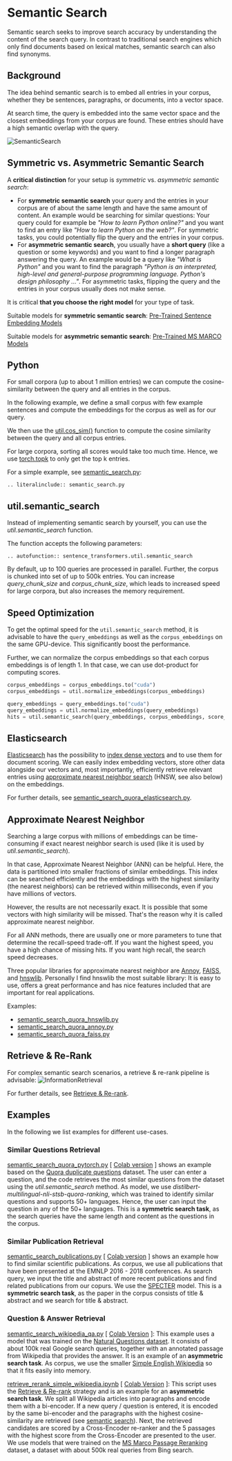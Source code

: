 # Semantic Search
Semantic search seeks to improve search accuracy by understanding the content of the search query. In contrast to traditional search engines which only find documents based on lexical matches, semantic search can also find synonyms.


## Background
The idea behind semantic search is to embed all entries in your corpus, whether they be sentences, paragraphs, or documents, into a vector space. 

At search time, the query is embedded into the same vector space and the closest embeddings from your corpus are found. These entries should have a high semantic overlap with the query.

![SemanticSearch](https://raw.githubusercontent.com/UKPLab/sentence-transformers/master/docs/img/SemanticSearch.png) 


## Symmetric vs. Asymmetric Semantic Search

A **critical distinction** for your setup is *symmetric* vs. *asymmetric semantic search*:
- For **symmetric semantic search** your query and the entries in your corpus are of about the same length and have the same amount of content. An example would be searching for similar questions: Your query could for example be *"How to learn Python online?"* and you want to find an entry like *"How to learn Python on the web?"*. For symmetric tasks, you could potentially flip the query and the entries in your corpus.
- For **asymmetric semantic search**, you usually have a **short query** (like a question or some keywords) and you want to find a longer paragraph answering the query. An example would be a query like *"What is Python"* and you want to find the paragraph *"Python is an interpreted, high-level and general-purpose programming language. Python's design philosophy ..."*. For asymmetric tasks, flipping the query and the entries in your corpus usually does not make sense.

It is critical **that you choose the right model** for your type of task.

Suitable models for **symmetric semantic search**: [Pre-Trained Sentence Embedding Models](https://www.sbert.net/docs/pretrained_models.html#sentence-embedding-models)


Suitable models for **asymmetric semantic search**: [Pre-Trained MS MARCO Models](https://www.sbert.net/docs/pretrained-models/msmarco-v3.html)



## Python

For small corpora (up to about 1 million entries) we can compute the cosine-similarity between the query and all entries in the corpus.

In the following example, we define a small corpus with few example sentences and compute the embeddings for the corpus as well as for our query.

We then use the [util.cos_sim()](../../../docs/usage/semantic_textual_similarity.md) function to compute the cosine similarity between the query and all corpus entries.

For large corpora, sorting all scores would take too much time. Hence, we use [torch.topk](https://pytorch.org/docs/stable/generated/torch.topk.html) to only get the top k entries.

For a simple example, see [semantic_search.py](semantic_search.py):

```eval_rst
.. literalinclude:: semantic_search.py
```


## util.semantic_search

Instead of implementing semantic search by yourself, you can use the *util.semantic_search* function.

The function accepts the following parameters:

```eval_rst
.. autofunction:: sentence_transformers.util.semantic_search
```

By default, up to 100 queries are processed in parallel. Further, the corpus is chunked into set of up to 500k entries. You can increase *query_chunk_size* and *corpus_chunk_size*, which leads to increased speed for large corpora, but also increases the memory requirement.

## Speed Optimization
To get the optimal speed for the `util.semantic_search` method, it is advisable to have the `query_embeddings` as well as the `corpus_embeddings` on the same GPU-device. This significantly boost the performance.

Further, we can normalize the corpus embeddings so that each corpus embeddings is of length 1. In that case, we can use dot-product for computing scores.
```python
corpus_embeddings = corpus_embeddings.to("cuda")
corpus_embeddings = util.normalize_embeddings(corpus_embeddings)

query_embeddings = query_embeddings.to("cuda")
query_embeddings = util.normalize_embeddings(query_embeddings)
hits = util.semantic_search(query_embeddings, corpus_embeddings, score_function=util.dot_score)
```




## Elasticsearch
[Elasticsearch](https://www.elastic.co/elasticsearch/) has the possibility to [index dense vectors](https://www.elastic.co/what-is/vector-search) and to use them for document scoring. We can easily index embedding vectors, store other data alongside our vectors and, most importantly, efficiently retrieve relevant entries using [approximate nearest neighbor search](https://www.elastic.co/blog/introducing-approximate-nearest-neighbor-search-in-elasticsearch-8-0) (HNSW, see also below) on the embeddings.

For further details, see [semantic_search_quora_elasticsearch.py](semantic_search_quora_elasticsearch.py).


## Approximate Nearest Neighbor
Searching a large corpus with millions of embeddings can be time-consuming if exact nearest neighbor search is used (like it is used by *util.semantic_search*).

In that case, Approximate Nearest Neighbor (ANN) can be helpful. Here, the data is partitioned into smaller fractions of similar embeddings. This index can be searched efficiently and the embeddings with the highest similarity (the nearest neighbors) can be retrieved within milliseconds, even if you have millions of vectors.

However, the results are not necessarily exact. It is possible that some vectors with high similarity will be missed. That's the reason why it is called approximate nearest neighbor.

For all ANN methods, there are usually one or more parameters to tune that determine the recall-speed trade-off. If you want the highest speed, you have a high chance of missing hits. If you want high recall, the search speed decreases.

Three popular libraries for approximate nearest neighbor are [Annoy](https://github.com/spotify/annoy), [FAISS](https://github.com/facebookresearch/faiss), and [hnswlib](https://github.com/nmslib/hnswlib/). Personally I find hnswlib the most suitable library: It is easy to use, offers a great performance and has nice features included that are important for real applications.

Examples:
- [semantic_search_quora_hnswlib.py](semantic_search_quora_hnswlib.py)
- [semantic_search_quora_annoy.py](semantic_search_quora_annoy.py)
- [semantic_search_quora_faiss.py](semantic_search_quora_faiss.py)

## Retrieve & Re-Rank
For complex semantic search scenarios, a retrieve & re-rank pipeline is advisable:
![InformationRetrieval](https://raw.githubusercontent.com/UKPLab/sentence-transformers/master/docs/img/InformationRetrieval.png)

For further details, see [Retrieve & Re-rank](../retrieve_rerank/README.md).

## Examples

In the following we list examples for different use-cases.

### Similar Questions Retrieval
[semantic_search_quora_pytorch.py](semantic_search_quora_pytorch.py) [ [Colab version](https://colab.research.google.com/drive/12cn5Oo0v3HfQQ8Tv6-ukgxXSmT3zl35A?usp=sharing) ] shows an example based on the [Quora duplicate questions](https://www.quora.com/q/quoradata/First-Quora-Dataset-Release-Question-Pairs) dataset. The user can enter a question, and the code retrieves the most similar questions from the dataset using the *util.semantic_search* method. As model, we use *distilbert-multilingual-nli-stsb-quora-ranking*, which was trained to identify similar questions and supports 50+ languages. Hence, the user can input the question in any of the 50+ languages. This is a **symmetric search task**, as the search queries have the same length and content as the questions in the corpus.

### Similar Publication Retrieval
[semantic_search_publications.py](semantic_search_publications.py) [ [Colab version](https://colab.research.google.com/drive/12hfBveGHRsxhPIUMmJYrll2lFU4fOX06?usp=sharing) ] shows an example how to find similar scientific publications. As corpus, we use all publications that have been presented at the EMNLP 2016 - 2018 conferences. As search query, we input the title and abstract of more recent publications and find related publications from our copurs. We use the [SPECTER](https://arxiv.org/abs/2004.07180) model. This is a **symmetric search task**, as the paper in the corpus consists of title & abstract and we search for title & abstract.

### Question & Answer Retrieval
[semantic_search_wikipedia_qa.py](semantic_search_wikipedia_qa.py) [ [Colab Version](https://colab.research.google.com/drive/11GunvCqJuebfeTlgbJWkIMT0xJH6PWF1?usp=sharing) ]: This example uses a model that was trained on the [Natural Questions dataset](https://ai.google.com/research/NaturalQuestions/). It consists of about 100k real Google search queries, together with an annotated passage from Wikipedia that provides the answer. It is an example of an **asymmetric search task**. As corpus, we use the smaller [Simple English Wikipedia](https://simple.wikipedia.org/wiki/Main_Page) so that it fits easily into memory.

[retrieve_rerank_simple_wikipedia.ipynb](../retrieve_rerank/retrieve_rerank_simple_wikipedia.ipynb) [ [Colab Version](https://colab.research.google.com/github/UKPLab/sentence-transformers/blob/master/examples/applications/retrieve_rerank/retrieve_rerank_simple_wikipedia.ipynb) ]: This script uses the [Retrieve & Re-rank](../retrieve_rerank/README.md) strategy and is an example for an **asymmetric search task**. We split all Wikipedia articles into paragraphs and encode them with a bi-encoder. If a new query / question is entered, it is encoded by the same bi-encoder and the paragraphs with the highest cosine-similarity are retrieved (see [semantic search](../semantic-search/README.md)). Next, the retrieved candidates are scored by a Cross-Encoder re-ranker and the 5 passages with the highest score from the Cross-Encoder are presented to the user. We use models that were trained on the [MS Marco Passage Reranking](https://github.com/microsoft/MSMARCO-Passage-Ranking/) dataset, a dataset with about 500k real queries from Bing search.
